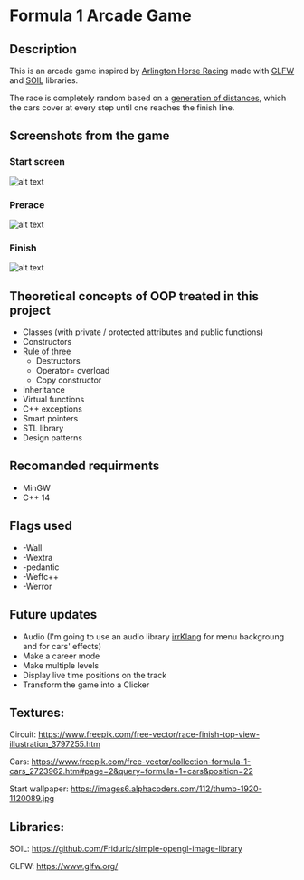 # Formula 1 Arcade Game

## Description

This is an arcade game inspired by [Arlington Horse Racing](https://en.wikipedia.org/wiki/Arlington_Horse_Racing) made with [GLFW](https://www.glfw.org/) and [SOIL](https://github.com/Friduric/simple-opengl-image-library) libraries.

The race is completely random based on a [generation of distances](https://github.com/DragosBalmau/TemePOO/blob/main/Game.cpp#L88), which the cars cover at every step until one reaches the finish line.

## Screenshots from the game

### Start screen

![alt text](https://github.com/DragosBalmau/TemePOO/blob/main/Screenshots/start.png)

### Prerace

![alt text](https://github.com/DragosBalmau/TemePOO/blob/main/Screenshots/prerace.png)

### Finish

![alt text](https://github.com/DragosBalmau/TemePOO/blob/main/Screenshots/end.png)

## Theoretical concepts of OOP treated in this project

- Classes (with private / protected attributes and public functions)
- Constructors
- [Rule of three](https://en.wikipedia.org/wiki/Rule_of_three_(C%2B%2B_programming))
  - Destructors
  - Operator= overload
  - Copy constructor 
- Inheritance
- Virtual functions
- C++ exceptions
- Smart pointers
- STL library
- Design patterns

## Recomanded requirments

- MinGW
- C++ 14

## Flags used

- -Wall
- -Wextra
- -pedantic
- -Weffc++
- -Werror

## Future updates

- Audio (I'm going to use an audio library [irrKlang](https://www.ambiera.com/irrklang/) for menu backgroung and for cars' effects)
- Make a career mode
- Make multiple levels
- Display live time positions on the track
- Transform the game into a Clicker

## Textures:

Circuit: https://www.freepik.com/free-vector/race-finish-top-view-illustration_3797255.htm

Cars: https://www.freepik.com/free-vector/collection-formula-1-cars_2723962.htm#page=2&query=formula+1+cars&position=22

Start wallpaper: https://images6.alphacoders.com/112/thumb-1920-1120089.jpg


## Libraries:

SOIL: https://github.com/Friduric/simple-opengl-image-library

GLFW: https://www.glfw.org/
